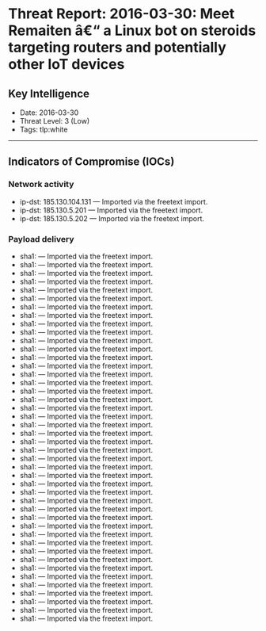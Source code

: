# Threat Report: 2016-03-30: Meet Remaiten â€“ a Linux bot on steroids targeting routers and potentially other IoT devices


## Key Intelligence
* Date: 2016-03-30
* Threat Level: 3 (Low)
* Tags: tlp:white

---

## Indicators of Compromise (IOCs)
### Network activity
* ip-dst: 185.130.104.131 — Imported via the freetext import.
* ip-dst: 185.130.5.201 — Imported via the freetext import.
* ip-dst: 185.130.5.202 — Imported via the freetext import.

### Payload delivery
* sha1: <sha1> — Imported via the freetext import.
* sha1: <sha1> — Imported via the freetext import.
* sha1: <sha1> — Imported via the freetext import.
* sha1: <sha1> — Imported via the freetext import.
* sha1: <sha1> — Imported via the freetext import.
* sha1: <sha1> — Imported via the freetext import.
* sha1: <sha1> — Imported via the freetext import.
* sha1: <sha1> — Imported via the freetext import.
* sha1: <sha1> — Imported via the freetext import.
* sha1: <sha1> — Imported via the freetext import.
* sha1: <sha1> — Imported via the freetext import.
* sha1: <sha1> — Imported via the freetext import.
* sha1: <sha1> — Imported via the freetext import.
* sha1: <sha1> — Imported via the freetext import.
* sha1: <sha1> — Imported via the freetext import.
* sha1: <sha1> — Imported via the freetext import.
* sha1: <sha1> — Imported via the freetext import.
* sha1: <sha1> — Imported via the freetext import.
* sha1: <sha1> — Imported via the freetext import.
* sha1: <sha1> — Imported via the freetext import.
* sha1: <sha1> — Imported via the freetext import.
* sha1: <sha1> — Imported via the freetext import.
* sha1: <sha1> — Imported via the freetext import.
* sha1: <sha1> — Imported via the freetext import.
* sha1: <sha1> — Imported via the freetext import.
* sha1: <sha1> — Imported via the freetext import.
* sha1: <sha1> — Imported via the freetext import.
* sha1: <sha1> — Imported via the freetext import.
* sha1: <sha1> — Imported via the freetext import.
* sha1: <sha1> — Imported via the freetext import.
* sha1: <sha1> — Imported via the freetext import.
* sha1: <sha1> — Imported via the freetext import.
* sha1: <sha1> — Imported via the freetext import.
* sha1: <sha1> — Imported via the freetext import.
* sha1: <sha1> — Imported via the freetext import.
* sha1: <sha1> — Imported via the freetext import.
* sha1: <sha1> — Imported via the freetext import.
* sha1: <sha1> — Imported via the freetext import.
* sha1: <sha1> — Imported via the freetext import.
* sha1: <sha1> — Imported via the freetext import.
* sha1: <sha1> — Imported via the freetext import.
* sha1: <sha1> — Imported via the freetext import.
* sha1: <sha1> — Imported via the freetext import.
* sha1: <sha1> — Imported via the freetext import.
